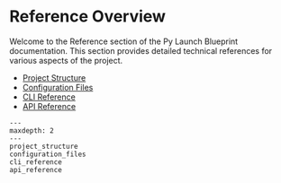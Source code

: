 # Reference Overview

Welcome to the Reference section of the Py Launch Blueprint documentation. This section provides detailed technical references for various aspects of the project.

<!-- ## Table of Contents -->

- [Project Structure](project_structure.md)
- [Configuration Files](configuration_files.md)
- [CLI Reference](cli_reference.md)
- [API Reference](api_reference.md)

```{toctree}
---
maxdepth: 2
---
project_structure
configuration_files
cli_reference
api_reference
```